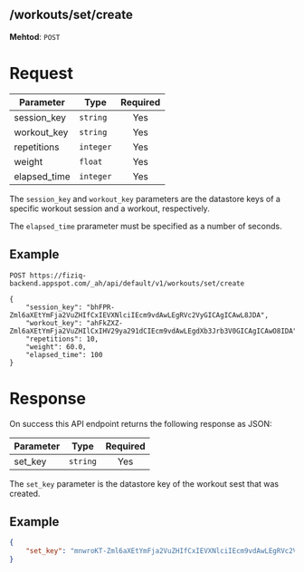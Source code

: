 /workouts/set/create
--------------------
**Mehtod**: `POST`

# Request

|     Parameter     |     Type     |   Required   |
|-------------------|--------------|:------------:|
| session_key       | `string`     | Yes          |
| workout_key       | `string`     | Yes          |
| repetitions       | `integer`    | Yes          |
| weight            | `float`      | Yes          |
| elapsed_time      | `integer`    | Yes          |

The `session_key` and `workout_key` parameters are the datastore keys of
a specific workout session and a workout, respectively.

The `elapsed_time` prarameter must be specified as a number of seconds.

## Example

```
POST https://fiziq-backend.appspot.com/_ah/api/default/v1/workouts/set/create

{
    "session_key": "bhFPR-Zml6aXEtYmFja2VuZHIfCxIEVXNlciIEcm9vdAwLEgRVc2VyGICAgICAwL8JDA",
    "workout_key": "ahFkZXZ-Zml6aXEtYmFja2VuZHIlCxIHV29ya291dCIEcm9vdAwLEgdXb3Jrb3V0GICAgICAwO8IDA",
    "repetitions": 10,
    "weight": 60.0,
    "elapsed_time": 100
}
```


# Response
On success this API endpoint returns the following response as JSON:

|     Parameter     |     Type     |   Required   |
|-------------------|--------------|:------------:|
| set_key           | `string`     | Yes          |

The `set_key` parameter is the datastore key of the workout sest that was created.

## Example

```JSON
{
    "set_key": "mnwroKT-Zml6aXEtYmFja2VuZHIfCxIEVXNlciIEcm9vdAwLEgRVc2VyGICAgICAwL8JDA"
}
```
